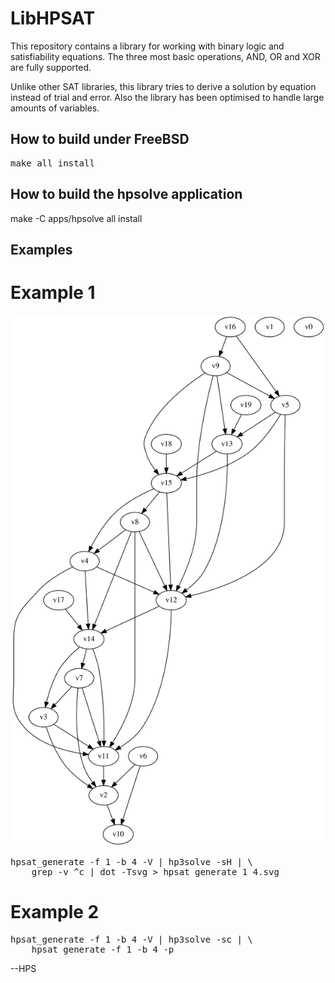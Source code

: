 # LibHPSAT
This repository contains a library for working with binary logic and
satisfiability equations. The three most basic operations, AND, OR and XOR
are fully supported.

Unlike other SAT libraries, this library tries to derive a solution
by equation instead of trial and error. Also the library has been
optimised to handle large amounts of variables.

## How to build under FreeBSD
<pre>
make all install
</pre>

## How to build the hpsolve application
</pre>
make -C apps/hpsolve all install
</pre>

## Examples
# Example 1
<IMG SRC="https://raw.githubusercontent.com/hselasky/libhpsat/main/www/hpsat_generate_1_4.svg"></IMG>
<pre>
hpsat_generate -f 1 -b 4 -V | hp3solve -sH | \
	grep -v ^c | dot -Tsvg > hpsat_generate_1_4.svg
</pre>

# Example 2
<pre>
hpsat_generate -f 1 -b 4 -V | hp3solve -sc | \
	hpsat_generate -f 1 -b 4 -p
</pre>

--HPS
